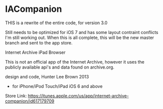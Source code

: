 IACompanion
===========
THIS is a rewrite of the entire code, for version 3.0   

Still needs to be optimized for iOS 7 and has some layout contraint conflicts I'm still working out. When this is all complete, this will be the new master branch and sent to the app store.



Internet Archive iPad Browser

This is not an official app of the Internet Archive, however it uses the publicly available api's and data found on archive.org.


design and code, Hunter Lee Brown 2013   


 * for iPhone/iPod Touch/iPad iOS 6 and above

Store Link:
https://itunes.apple.com/us/app/internet-archive-companion/id617179709
